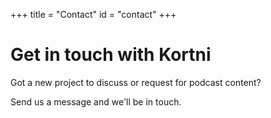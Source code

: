 +++
title = "Contact"
id = "contact"
+++

# Get in touch with Kortni

Got a new project to discuss or request for podcast content?

Send us a message and we'll be in touch.
